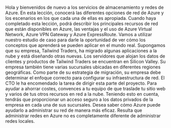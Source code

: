 Hola y bienvenidos de nuevo a los servicios de almacenamiento y redes de Azure. En esta lección, conocerá las diferentes opciones de red de Azure y los escenarios en los que cada una de ellas es apropiada. Cuando haya completado esta lección, podrá describir los principales recursos de red que están disponibles en Azure, las ventajas y el uso de Azure Virtual Network, Azure VPN Gateway y Azure ExpressRoute. Vamos a utilizar nuestro estudio de caso para darle la oportunidad de ver cómo los conceptos que aprenderá se pueden aplicar en el mundo real. Supongamos que su empresa, Tailwind Traders, ha migrado algunas aplicaciones a la nube y está diseñando otras nuevas. Los servidores que alojan los datos de clientes y productos de Tailwind Traders se encuentran en Silicon Valley. Su empresa también tiene varias sucursales ubicadas en diferentes regiones geográficas. Como parte de su estrategia de migración, su empresa debe determinar el enfoque correcto para configurar su infraestructura de red. El CTO le ha encomendado la tarea de dirigir esta parte del proyecto. Para ayudar a ahorrar costes, convences a tu equipo de que traslade tu sitio web y varios de tus otros recursos en red a la nube. Teniendo esto en cuenta, tendrás que proporcionar un acceso seguro a los datos privados de la empresa en cada una de sus sucursales. Desea saber cómo Azure puede ayudarlo a administrar su red de manera más eficaz. Resulta que administrar redes en Azure no es completamente diferente de administrar redes locales.